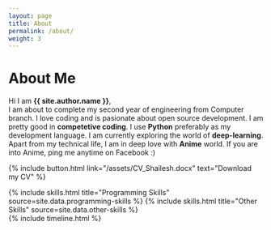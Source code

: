 ```yaml
---
layout: page
title: About
permalink: /about/
weight: 3
---
```


# **About Me**

Hi I am **{{ site.author.name }}**,<br>
I am about to complete my second year of engineering from Computer branch. I love coding and is pasionate about open source development. I am pretty good in <strong>competetive coding</strong>. I use <strong>Python</strong> preferably as my development language. I am currently exploring the world of <strong>deep-learning</strong>.<br>Apart from my technical life, I am in deep love with <strong>Anime</strong> world. If you are into Anime, ping me anytime on Facebook :)

<p class="text-center">
{% include button.html link="/assets/CV_Shailesh.docx" text="Download my CV" %}
</p>

<div class="row">
{% include skills.html title="Programming Skills" source=site.data.programming-skills %}
{% include skills.html title="Other Skills" source=site.data.other-skills %}
</div>

<div class="row">
{% include timeline.html %}
</div>
